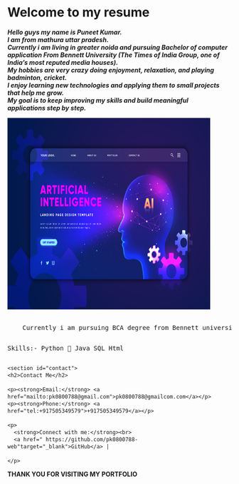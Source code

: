 <!DOCTYPE html>
<html>
<head>
    <title> My Biodata </title>
    </head>
    <body>
    <h1> Welcome to my resume </h1>
    <p><b><i>Hello guys my name is Puneet Kumar.<br>I am from mathura uttar pradesh.<br> Currently i am living in greater noida and pursuing Bachelor of computer application From Bennett University (The Times of India Group, one of India’s most reputed media houses).<br>My hobbies are very crazy doing enjoyment, relaxation, and playing badminton, cricket. <br> I enjoy learning new technologies and applying them to small projects that help me grow. <br>My goal is to keep improving my skills and build meaningful applications step by step.</i></b> </p>
    <img src="AI.jpg.jpg" alt="my profile picture" width="456" height="430">
    <pre><b></b>
    Currently i am pursuing BCA degree from Bennett university


Skills:-      Python 🐍
              Java
              SQL
              Html
    </b></pre>

    <section id="contact">
    <h2>Contact Me</h2>
    
    <p><strong>Email:</strong> <a href="mailto:pk0800788@gmail.com">pk0800788@gmailcom.com</a></p>
    <p><strong>Phone:</strong> <a href="tel:+917505349579">+917505349579</a></p>
    
    <p>
      <strong>Connect with me:</strong><br>
      <a href=" https://github.com/pk0800788-web"target="_blank">GitHub</a> | 
      
    </p>
  </section>
  
  <p><b>THANK YOU FOR VISITING MY PORTFOLIO</b></p>
</body>
</html>
        
